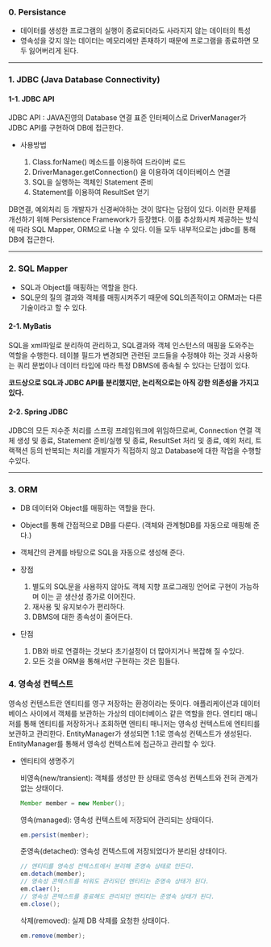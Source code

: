  ### 0. Persistance
- 데이터를 생성한 프로그램의 실행이 종료되더라도 사라지지 않는 데이터의 특성
- 영속성을 갖지 않는 데이터는 메모리에만 존재하기 때문에 프로그램을 종료하면 모두 잃어버리게 된다.

---
### 1. JDBC (Java Database Connectivity)
#### 1-1. JDBC API
JDBC API : JAVA진영의 Database 연결 표준 인터페이스로 DriverManager가 JDBC API를 구현하여 DB에 접근한다.

- 사용방법 

    1. Class.forName() 메소드를 이용하여 드라이버 로드
    2. DriverManager.getConnection() 을 이용하여 데이터베이스 연결
    3. SQL을 실행하는 객체인 Statement 준비
    4. Statement를 이용하여 ResultSet 얻기

 DB연결, 예외처리 등 개발자가 신경써야하는 것이 많다는 담점이 있다. 이러한 문제를 개선하기 위해 Persistence Framework가 등장했다.
 이를 추상화시켜 제공하는 방식에 따라 SQL Mapper, ORM으로 나눌 수 있다. 이들 모두 내부적으로는 jdbc를 통해 DB에 접근한다.

---
### 2. SQL Mapper
- SQL과 Object를 매핑하는 역할을 한다.
- SQL문의 질의 결과와 객체를 매핑시켜주기 때문에 SQL의존적이고 ORM과는 다른 기술이라고 할 수 있다.

#### 2-1. MyBatis
SQL을 xml파일로 분리하여 관리하고, SQL결과와 객체 인스턴스의 매핑을 도와주는 역할을 수행한다. 테이블 필드가 변경되면 관련된 코드들을 수정해야 하는 것과 사용하는 쿼리 문법이나 데이터 타입에 따라 특정 DBMS에 종속될 수 있다는 단점이 있다. 

**코드상으로 SQL과 JDBC API를 분리했지만, 논리적으로는 아직 강한 의존성을 가지고 있다.**


#### 2-2. Spring JDBC

JDBC의 모든 저수준 처리를 스프링 프레임워크에 위임하므로써, Connection 연결 객체 생성 및 종료, Statement 준비/실행 및 종료, ResultSet 처리 및 종료, 예외 처리, 트랙잭션 등의 반복되는 처리를 개발자가 직접하지 않고 Database에 대한 작업을 수행할 수있다.

---
### 3. ORM
- DB 데이터와 Object를 매핑하는 역할을 한다.
- Object를 통해 간접적으로 DB를 다룬다. (객체와 관계형DB를 자동으로 매핑해 준다.)
- 객체간의 관계를 바탕으로 SQL을 자동으로 생성해 준다.

- 장점 

    1. 별도의 SQL문을 사용하지 않아도 객체 지향 프로그래밍 언어로 구현이 가능하며 이는 곧 생산성 증가로 이어진다.
    2. 재사용 및 유지보수가 편리하다.
    3. DBMS에 대한 종속성이 줄어든다.

- 단점 

    1. DB와 바로 연결하는 것보다 초기설정이 더 많아지거나 복잡해 질 수있다.
    2. 모든 것을 ORM을 통해서만 구현하는 것은 힘들다.

### 4. 영속성 컨텍스트
영속성 컨텐스트란 엔티티를 영구 저장하는 환경이라는 뜻이다. 애플리케이션과 데이터베이스 사이에서 객체를 보관하는 가상의 데이터베이스 같은 역할을 한다. 엔티티 매니저를 통해 엔티티를 저장하거나 조회하면 엔티티 매니저는 영속성 컨텍스트에 엔티티를 보관하고 관리한다.
EntityManager가 생성되면 1:1로 영속성 컨텍스트가 생성된다.
EntityManager를 통해서 영속성 컨텍스트에 접근하고 관리할 수 있다.

- 엔티티의 생명주기

    비영속(new/transient): 객체를 생성만 한 상태로 영속성 컨텍스트와 전혀 관계가 없는 상태이다.
    ```java
    Member member = new Member();
    ```
    영속(managed): 영속성 컨텍스트에 저장되어 관리되는 상태이다.
    ```java
    em.persist(member);
    ```
    준영속(detached): 영속성 컨텍스트에 저장되었다가 분리된 상태이다.
    ```java
    // 엔티티를 영속성 컨텍스트에서 분리해 준영속 상태로 만든다.
    em.detach(member);
    // 영속성 콘텍스트를 비워도 관리되던 엔티티는 준영속 상태가 된다.
    em.claer();
    // 영속성 콘텍스트를 종료해도 관리되던 엔티티는 준영속 상태가 된다.
    em.close();
    ``` 
    삭제(removed): 실제 DB 삭제를 요청한 상태이다.
    ```java
    em.remove(member);
    ```